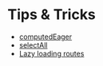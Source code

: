 # Tips & Tricks

- [computedEager](./computedEager.md)
- [selectAll](./selectAll.md)
- [Lazy loading routes](./lazy-loading-routes.md)
